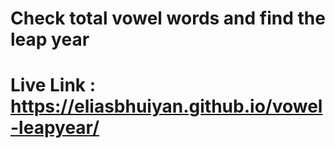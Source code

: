 # Check total vowel words and find the leap year
# Live Link : https://eliasbhuiyan.github.io/vowel-leapyear/
